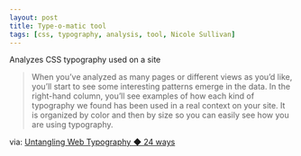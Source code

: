 ```yaml
---
layout: post
title: Type-o-matic tool
tags: [css, typography, analysis, tool, Nicole Sullivan]
---
```


Analyzes CSS typography used on a site

>When you’ve analyzed as many pages or different views as you’d like, you’ll start to see some interesting patterns emerge in the data. In the right-hand column, you’ll see examples of how each kind of typography we found has been used in a real context on your site. It is organized by color and then by size so you can easily see how you are using typography.

via: [Untangling Web Typography ◆ 24 ways](http://24ways.org/2013/untangling-web-typography/)
